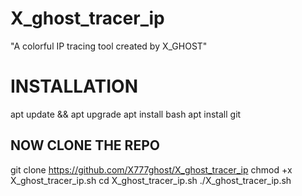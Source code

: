 # X_ghost_tracer_ip
"A colorful IP tracing tool created by X_GHOST"

# INSTALLATION
apt update && apt upgrade
apt install bash
apt install git
## NOW CLONE THE REPO
git clone https://github.com/X777ghost/X_ghost_tracer_ip
chmod +x X_ghost_tracer_ip.sh
cd  X_ghost_tracer_ip.sh
./X_ghost_tracer_ip.sh

